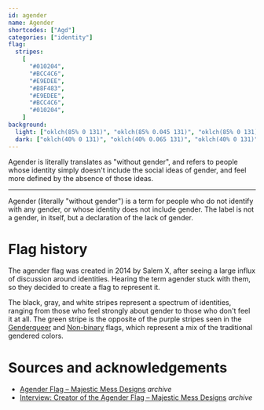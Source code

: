 ```yaml
---
id: agender
name: Agender
shortcodes: ["Agd"]
categories: ["identity"]
flag:
  stripes:
    [
      "#010204",
      "#BCC4C6",
      "#E9EDEE",
      "#B8F483",
      "#E9EDEE",
      "#BCC4C6",
      "#010204",
    ]
background:
  light: ["oklch(85% 0 131)", "oklch(85% 0.045 131)", "oklch(85% 0 131)"]
  dark: ["oklch(40% 0 131)", "oklch(40% 0.065 131)", "oklch(40% 0 131)"]
---
```


Agender is literally translates as "without gender", and refers to people whose
identity simply doesn't include the social ideas of gender, and feel more
defined by the absence of those ideas.

---

Agender (literally "without gender") is a term for people who do not identify
with any gender, or whose identity does not include gender. The label is not a
gender, in itself, but a declaration of the lack of gender.

# Flag history

The agender flag was created in 2014 by Salem X, after seeing a large influx of
discussion around identities. Hearing the term agender stuck with them, so they
decided to create a flag to represent it.

The black, gray, and white stripes represent a spectrum of identities, ranging
from those who feel strongly about gender to those who don't feel it at all. The
green stripe is the opposite of the purple stripes seen in the
[Genderqueer](/flags/genderqueer) and [Non-binary](/flags/nonbinary) flags,
which represent a mix of the traditional gendered colors.

# Sources and acknowledgements

- [Agender Flag – Majestic Mess Designs](https://web.archive.org/web/20220621174229/https://majesticmess.com/encyclopedia/agender-flag/)
  _archive_
- [Interview: Creator of the Agender Flag – Majestic Mess Designs](https://web.archive.org/web/20211122141942/https://majesticmess.com/2018/12/16/interview-creator-of-the-agender-flag/)
  _archive_
